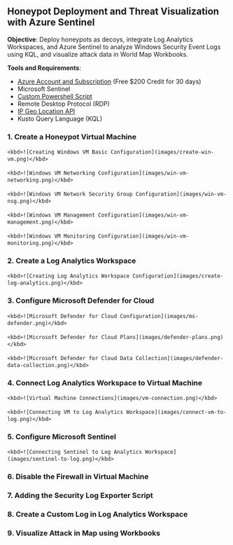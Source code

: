 ## Honeypot Deployment and Threat Visualization with Azure Sentinel  
**Objective**: Deploy honeypots as decoys, integrate Log Analytics Workspaces, and Azure Sentinel to analyze Windows Security Event Logs using KQL, and visualize attack data in World Map Workbooks.  
  
**Tools and Requirements**:  
- [Azure Account and Subscription](https://azure.microsoft.com/en-us/free/) (Free $200 Credit for 30 days)
- Microsoft Sentinel
- [Custom Powershell Script](https://github.com/joshmadakor1/Sentinel-Lab/blob/main/Custom_Security_Log_Exporter.ps1)  
- Remote Desktop Protocol (RDP)
- [IP Geo Location API](https://ipgeolocation.io/)
- Kusto Query Language (KQL)
  
### 1. Create a Honeypot Virtual Machine  
    <kbd>![Creating Windows VM Basic Configuration](images/create-win-vm.png)</kbd>  

    <kbd>![Windows VM Networking Configuration](images/win-vm-networking.png)</kbd>  

    <kbd>![Windows VM Network Security Group Configuration](images/win-vm-nsg.png)</kbd>  

    <kbd>![Windows VM Management Configuration](images/win-vm-management.png)</kbd>  

    <kbd>![Windows VM Monitoring Configuration](images/win-vm-monitoring.png)</kbd>  
  
### 2. Create a Log Analytics Workspace  
    <kbd>![Creating Log Analytics Workspace Configuration](images/create-log-analytics.png)</kbd>  

### 3. Configure Microsoft Defender for Cloud  
    <kbd>![Microsoft Defender for Cloud Configuration](images/ms-defender.png)</kbd>  
  
    <kbd>![Microsoft Defender for Cloud Plans](images/defender-plans.png)</kbd>  
      
    <kbd>![Microsoft Defender for Cloud Data Collection](images/defender-data-collection.png)</kbd>  

### 4. Connect Log Analytics Workspace to Virtual Machine  
    <kbd>![Virtual Machine Connections](images/vm-connection.png)</kbd>  

    <kbd>![Connecting VM to Log Analytics Workspace](images/connect-vm-to-log.png)</kbd>  

### 5. Configure Microsoft Sentinel  
    <kbd>![Connecting Sentinel to Log Analytics Workspace](images/sentinel-to-log.png)</kbd>  
    
### 6. Disable the Firewall in Virtual Machine  

### 7. Adding the Security Log Exporter Script  

### 8. Create a Custom Log in Log Analytics Workspace  

### 9. Visualize Attack in Map using Workbooks  

